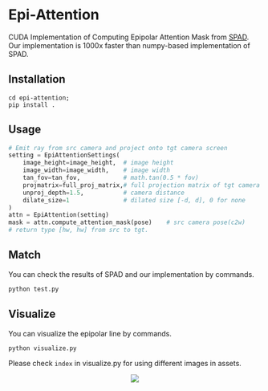 # Epi-Attention
CUDA Implementation of Computing Epipolar Attention Mask from [SPAD](https://github.com/yashkant/spad). Our implementation is 1000x faster than numpy-based implementation of SPAD.

## Installation

```shell
cd epi-attention;
pip install .
```

## Usage

```python
# Emit ray from src camera and project onto tgt camera screen
setting = EpiAttentionSettings(
    image_height=image_height,  # image height
    image_width=image_width,    # image width
    tan_fov=tan_fov,            # math.tan(0.5 * fov)
    projmatrix=full_proj_matrix,# full projection matrix of tgt camera
    unproj_depth=1.5,           # camera distance
    dilate_size=1               # dilated size [-d, d], 0 for none
)
attn = EpiAttention(setting)
mask = attn.compute_attention_mask(pose)    # src camera pose(c2w)
# return type [hw, hw] from src to tgt.
```

## Match
You can check the results of SPAD and our implementation by commands.
```python
python test.py
```

## Visualize
You can visualize the epipolar line by commands.
```python
python visualize.py
```
Please check `index` in visualize.py for using different images in assets.

<p align="center">
  <img src="assets/vis.gif">
</p>
